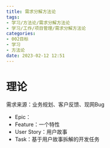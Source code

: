 ```yaml
---
title: 需求分解方法论
tags: 
- 学习/方法论/需求分解方法论
- 学习/工作/项目管理/需求分解方法论
categories:
- 002目标
- 学习
- 方法论
date: 2023-02-12 12:51
---
```

# 理论

需求来源：业务规划、客户反馈、现网Bug

- Epic：
- Feature：一个特性
- User Story：用户故事
- Task：基于用户故事拆解的开发任务


